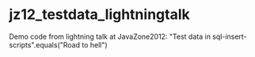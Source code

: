 jz12_testdata_lightningtalk
===========================

Demo code from lightning talk at JavaZone2012: "Test data in sql-insert-scripts".equals("Road to hell")     
